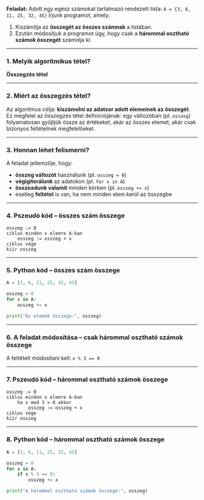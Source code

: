 **Feladat:**
Adott egy egész számokat tartalmazó rendezett lista:
`A = {3, 6, 11, 25, 32, 45}`
Írjunk programot, amely:

1. Kiszámítja az **összegét az összes számnak** a listában.
2. Ezután módosítjuk a programot úgy, hogy csak a **hárommal osztható számok összegét** számolja ki.

---

### 1. Melyik algoritmikus tétel?

**Összegzés tétel**

---

### 2. Miért az **összegzés tétel**?

Az algoritmus célja: **kiszámolni az adatsor adott elemeinek az összegét**.
Ez megfelel az összegzés tétel definíciójának: egy változóban (pl. `osszeg`) folyamatosan gyűjtjük össze az értékeket, akár az összes elemet, akár csak bizonyos feltételnek megfelelőeket.

---

### 3. Honnan lehet felismerni?

A feladat jellemzője, hogy:

* **összeg változót** használunk (pl. `osszeg = 0`)
* **végigiterálunk** az adatokon (pl. `for x in A`)
* **összeadunk valamit** minden körben (pl. `osszeg += x`)
* esetleg **feltétel** is van, ha nem minden elem kerül az összegbe

---

### 4. Pszeudó kód – összes szám összege

```
osszeg := 0
ciklus minden x elemre A-ban
    osszeg := osszeg + x
ciklus vége
kiír osszeg
```

---

### 5. Python kód – összes szám összege

```python
A = [3, 6, 11, 25, 32, 45]

osszeg = 0
for x in A:
    osszeg += x

print("Az elemek összege:", osszeg)
```

---

### 6. A feladat módosítása – csak hárommal osztható számok összege

A feltételt módosítani kell: `x % 3 == 0`

---

### 7. Pszeudó kód – hárommal osztható számok összege

```
osszeg := 0
ciklus minden x elemre A-ban
    ha x mod 3 = 0 akkor
        osszeg := osszeg + x
ciklus vége
kiír osszeg
```

---

### 8. Python kód – hárommal osztható számok összege

```python
A = [3, 6, 11, 25, 32, 45]

osszeg = 0
for x in A:
    if x % 3 == 0:
        osszeg += x

print("A hárommal osztható számok összege:", osszeg)
```
